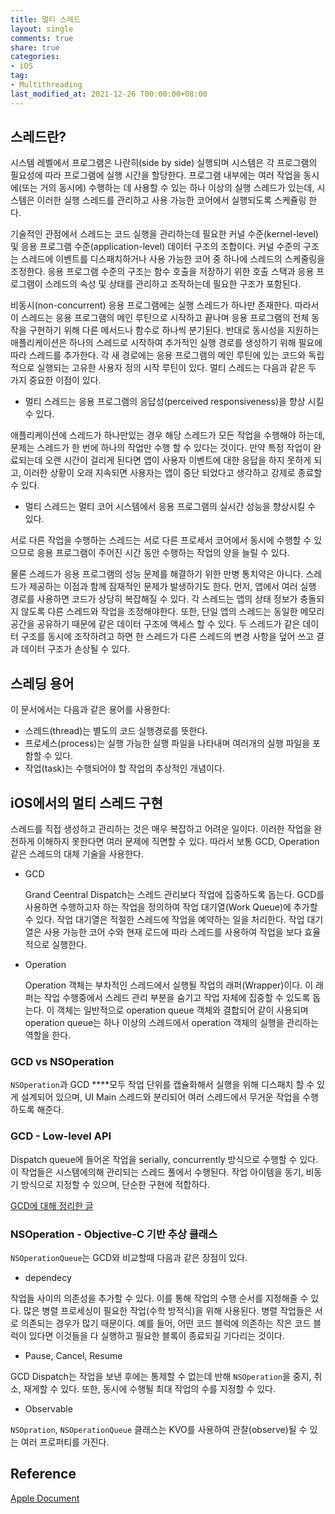 ```yaml
---
title: 멀티 스레드
layout: single
comments: true
share: true
categories: 
- iOS
tag:
- Multithreading
last_modified_at: 2021-12-26 T00:00:00+08:00
---
```


## 스레드란?

시스템 레벨에서 프로그램은 나란히(side by side) 실행되며 시스템은 각 프로그램의 필요성에 따라 프로그램에 실행 시간을 할당한다. 프로그램 내부에는 여러 작업을 동시에(또는 거의 동시에) 수행하는 데 사용할 수 있는 하나 이상의 실행 스레드가 있는데, 시스템은 이러한 실행 스레드를 관리하고 사용 가능한 코어에서 실행되도록 스케쥴링 한다.

기술적인 관점에서 스레드는 코드 실행을 관리하는데 필요한 커널 수준(kernel-level) 및 응용 프로그램 수준(application-level) 데이터 구조의 조합이다. 커널 수준의 구조는 스레드에 이벤트를 디스패치하거나 사용 가능한 코어 중 하나에 스레드의 스케줄링을 조정한다. 응용 프로그램 수준의 구조는 함수 호출을 저장하기 위한 호출 스택과 응용 프로그램이 스레드의 속성 및 상태를 관리하고 조작하는데 필요한 구조가 포함된다.

비동시(non-concurrent) 응용 프로그램에는 실행 스레드가 하나만 존재한다. 따라서 이 스레드는 응용 프로그램의 메인 루틴으로 시작하고 끝나며 응용 프로그램의 전체 동작을 구현하기 위해 다른 메서드나 함수로 하나씩 분기된다. 반대로 동시성을 지원하는 애플리케이션은 하나의 스레드로 시작하여 추가적인 실행 경로를 생성하기 위해 필요에 따라 스레드를 추가한다. 각 새 경로에는 응용 프로그램의 메인 루틴에 있는 코드와 독립적으로 실행되는 고유한 사용자 정의 시작 루틴이 있다. 멀티 스레드는 다음과 같은 두 가지 중요한 이점이 있다.

- 멀티 스레드는 응용 프로그램의 응답성(perceived responsiveness)을 향상 시킬 수 있다.

애플리케이션에 스레드가 하나만있는 경우 해당 스레드가 모든 작업을 수행해야 하는데, 문제는 스레드가 한 번에 하나의 작업만 수행 할 수 있다는 것이다. 만약 특정 작업이 완료되는데 오랜 시간이 걸리게 된다면 앱이 사용자 이벤트에 대한 응답을 하지 못하게 되고, 이러한 상황이 오래 지속되면 사용자는 앱이 중단 되었다고 생각하고 강제로 종료할 수 있다. 

- 멀티 스레드는 멀티 코어 시스템에서 응용 프로그램의 실시간 성능을 향상시킬 수 있다.

서로 다른 작업을 수행하는 스레드는 서로 다른 프로세서 코어에서 동시에 수행할 수 있으므로 응용 프로그램이 주어진 시간 동안 수행하는 작업의 양을 늘릴 수 있다.

물론 스레드가 응용 프로그램의 성능 문제를 해결하기 위한 만병 통치약은 아니다. 스레드가 제공하는 이점과 함께 잠재적인 문제가 발생하기도 한다. 먼저, 앱에서 여러 실행 경로를 사용하면 코드가 상당히 복잡해질 수 있다. 각 스레드는 앱의 상태 정보가 충돌되지 않도록 다른 스레드와 작업을 조정해야한다. 또한, 단일 앱의 스레드는 동일한 메모리 공간을 공유하기 때문에 같은 데이터 구조에 액세스 할 수 있다. 두 스레드가 같은 데이터 구조를 동시에 조작하려고 하면 한 스레드가 다른 스레드의 변경 사항을 덮어 쓰고 결과 데이터 구조가 손상될 수 있다. 

## 스레딩 용어

이 문서에서는 다음과 같은 용어를 사용한다:

- 스레드(thread)는 별도의 코드 실행경로를 뜻한다.
- 프로세스(process)는 실행 가능한 실행 파일을 나타내며 여러개의 실행 파일을 포함할 수 있다.
- 작업(task)는 수행되어야 할 작업의 추상적인 개념이다.

## iOS에서의 멀티 스레드 구현

스레드를 직접 생성하고 관리하는 것은 매우 복잡하고 어려운 일이다. 이러한 작업을 완전하게 이해하지 못한다면 여러 문제에 직면할 수 있다. 따라서 보통 GCD, Operation 같은 스레드의 대체 기술을 사용한다.

- GCD

    Grand Ceentral Dispatch는 스레드 관리보다 작업에 집중하도록 돕는다. GCD를 사용하면 수행하고자 하는 작업을 정의하여 작업 대기열(Work Queue)에 추가할 수 있다. 작업 대기열은 적절한 스레드에 작업을 예약하는 일을 처리한다. 작업 대기열은 사용 가능한 코어 수와 현재 로드에 따라 스레드를 사용하여 작업을 보다 효율적으로 실행한다.

- Operation

    Operation 객체는 부차적인 스레드에서 실행될 작업의 래퍼(Wrapper)이다. 이 래퍼는 작업 수행중에서 스레드 관리 부분을 숨기고 작업 자체에 집중할 수 있도록 돕는다. 이 객체는 일반적으로 operation queue 객체와 결합되어 같이 사용되며 operation queue는 하나 이상의 스레드에서 operation 객체의 실행을 관리하는 역할을 한다.
    

### **GCD** vs **NSOperation**

`NSOperation`과 GCD ****모두 작업 단위를 캡슐화해서 실행을 위해 디스패치 할 수 있게 설계되어 있으며, UI Main 스레드와 분리되어 여러 스레드에서 무거운 작업을 수행하도록 해준다.

### **GCD - Low-level API**

Dispatch queue에 들어온 작업을 serially, concurrently 방식으로 수행할 수 있다. 이 작업들은 시스템에의해 관리되는 스레드 풀에서 수행된다. 작업 아이템을 동기, 비동기 방식으로 지정할 수 있으며, 단순한 구현에 적합하다.

[GCD에 대해 정리한 글](https://hyunsikwon.github.io/ios/iOS-GCD/)

### NSOperation  - Objective-C 기반 추상 클래스

`NSOperationQueue`는 GCD와 비교할때 다음과 같은 장점이 있다.

- dependecy

작업들 사이의 의존성을 추가할 수 있다. 이를 통해 작업의 수행 순서를 지정해줄 수 있다. 많은 병렬 프로세싱이 필요한 작업(수학 방적식)을 위해 사용된다. 병렬 작업들은 서로 의존되는 경우가 많기 때문이다. 예를 들어, 어떤 코드 블럭에 의존하는 작은 코드 블럭이 있다면 이것들을 다 실행하고 필요한 블록이 종료되길 기다리는 것이다.

- Pause, Cancel, Resume

GCD Dispatch는 작업을 보낸 후에는 통제할 수 없는데 반해 `NSOperation`을 중지, 취소, 재게할 수 있다. 또한, 동시에 수행될 최대 작업의 수를 지정할 수 있다. 

- Observable

`NSOpration`, `NSOperationQueue` 클래스는 KVO를 사용하여 관찰(observe)될 수 있는 여러 프로퍼티를 가진다. 

## Reference

[Apple Document](https://developer.apple.com/library/archive/documentation/Cocoa/Conceptual/Multithreading/AboutThreads/AboutThreads.html#//apple_ref/doc/uid/10000057i-CH6-SW3)
